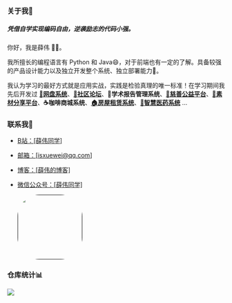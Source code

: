 ### 关于我👋

##### 凭借自学实现编码自由，逆袭励志的代码小强。

你好，我是薛伟 😶‍🌫️。

我所擅长的编程语言有 Python 和 Java😄，对于前端也有一定的了解。具备较强的产品设计能力以及独立开发整个系统、独立部署能力🔧。

我认为学习的最好方式就是应用实战，实践是检验真理的唯一标准！在学习期间我先后开发过 **[📁网盘系统](https://github.com/373675032/moti-cloud)**、**[💬社区论坛](https://github.com/373675032/molihub)**、**📔学术报告管理系统**、**[💝慈善公益平台](https://github.com/373675032/love-charity)**、**[🌁素材分享平台](https://github.com/373675032/su-share)**、**☕咖啡商城系统**、**[🏠房屋租赁系统](https://github.com/373675032/verio-house)**、**[🏥智慧医药系统](https://github.com/373675032/smart-medicine)** ...

### 联系我📱

- [B站：[薛伟同学]](https://space.bilibili.com/301320288)

- [邮箱：[isxuewei@qq.com]](mailto:isxuewei@qq.com)

- [博客：[薛伟的博客]](http://xuewei.world)

- [微信公众号：[薛伟同学]](#)

  [<img style="width: 150px;border-radius: 50px" src="https://xuewei-blog.oss-cn-beijing.aliyuncs.com/qrcode_for_gh_60278d1f57de_344.jpg">]()


### 仓库统计📊

<div style="display: flex; flex-wrap: wrap;">
    <img src="https://github-readme-stats.vercel.app/api?username=373675032&?count_private=true&show_icons=true&hide=contribs&layout=donut-vertical&card_width=400&cache_seconds=14400" style="margin-right: 10px;">
</div>
